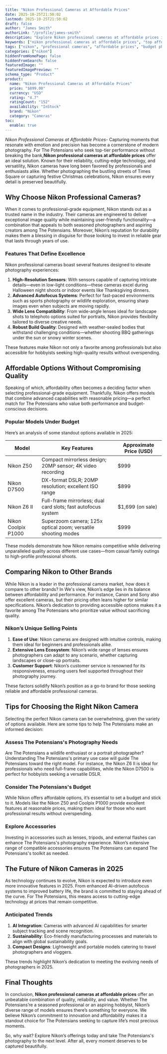 ```yaml
---
title: "Nikon Professional Cameras at Affordable Prices"
date: 2025-10-25T21:50:02
lastmod: 2025-10-25T21:50:02
draft: false
author: "James Smith"
authorLink: "/profile/james-smith"
description: "Explore Nikon professional cameras at affordable prices in 2025. Discover top models and features that offer exceptional performance within your budget."
keywords: ["nikon professional cameras at affordable prices", "top affordable nikon cameras", "best budget nikon professional cameras"]
tags: ["nikon", "professional cameras", "affordable prices", "budget photography"]
categories: ["nikon"]
hiddenFromHomePage: false
hiddenFromSearch: false
featuredImage: ""
featuredImagePreview: ""
schema_type: "Product"
product:
  name: "Nikon Professional Cameras at Affordable Prices"
  price: "$899.00"
  currency: "USD"
  rating: "4.7"
  ratingCount: "152"
  availability: "InStock"
  brand: "Nikon"
  category: "Cameras"
toc:
  enable: true
---
```



*Nikon Professional Cameras a​t Affordable Prices*- Capturing moments that resonate with emotion and precision has become a cornerstone of modern photography. For The Potensians who seek top-tier performance without breaking the bank,**Nikon professional cameras at affordable pri​ces** offer an ideal solution. Known for their reliability, cutting-edge technology, and versatility, Nikon cameras have long been favored by professionals and enthusiasts alike. Whether photographing the bustling streets of Times Square or capturing festive Christmas celebrations, Nikon ensures every detail is preserved beautifully.

## Why Choose Nikon Professional Cameras?

When it comes to professional-grade equipment, Nikon stands out as a trusted name in the industry. Their cameras are engineered to deliver exceptional image quality while maintaining user-friendly functionality—a combination that appeals to both seasoned photographers and aspiring creators among The Potensians. Moreover, Nikon’s reputation for durability makes them a blessing in disguise for those looking to invest in reliable gear that lasts through years of use.

### Features That Define Excellence

Nikon professional cameras boast several features designed to elevate photography experiences:

1. **High-Resolution Sensors**: With sensors capable of capturing intricate details—even in low-light conditions—these cameras excel during Halloween night shoots or indoor events like Thanksgiving dinners. 
2. **Advanced Autofocus Systems**: Perfect for fast-paced environments such as sports photography or wildlife exploration, ensuring sharp images even when subjects are moving rapidly. 
3. **Wide Lens Compatibility**: From wide-angle lenses ideal for landscape shots to telephoto options suited for portraits, Nikon provides flexibility tailored to diverse creative needs. 
4. **Robust Build Quality**: Designed with weather-sealed bodies that withstand challenging conditions—whether shooting BBQ gatherings under the sun or snowy winter scenes. 

These features make Nikon not only a favorite among professionals but also accessible for hobbyists seeking high-quality results without overspending.

## Affordable Options Without Compromising Quality

Speaking of which, affordability often becomes a deciding factor when selecting professional-grade equipment. Thankfully, Nikon offers models that combine advanced capabilities with reasonable pricing—a perfect match for The Potensians who value both performance and budget-conscious decisions.

### Popular Models Under Budget

Here’s an analysis of some standout options available in 2025:

<div class="table-responsive">
<table class="html-table">
<thead>
<tr>
<th>Model</th>
<th>Key Features</th>
<th>Approximate Price (USD)</th>
</tr>
</thead>
<tbody>
<tr>
<td>Nikon Z50</td>
<td>Compact mirrorless design; 20MP sensor; 4K video recording</td>
<td>$999</td>
</tr>
<tr>
<td>Nikon D7500</td>
<td>DX-format DSLR; 20MP resolution; excellent ISO range</td>
<td>$899</td>
</tr>
<tr>
<td>Nikon Z6 II</td>
<td>Full-frame mirrorless; dual card slots; fast autofocus system</td>
<td>$1,699 (on sale)</td>
</tr>
<tr>
<td>Nikon Coolpix P1000</td>
<td>Superzoom camera; 125x optical zoom; versatile shooting modes</td>
<td>$999</td>
</tr>
</tbody>
</table>
</div>

These models demonstrate how Nikon remains competitive while delivering unparalleled quality across different use cases—from casual family outings to high-profile professional shoots.

## Comparing Nikon to Other Brands

While Nikon is a leader in the professional camera market, how does it compare to other brands? In We's view, Nikon’s edge lies in its balance between affordability and performance. For instance, Canon and Sony also offer excellent cameras, but their pricing often leans higher for similar specifications. Nikon’s dedication to providing accessible options makes it a favorite among The Potensians who prioritize value without sacrificing quality.

### Nikon’s Unique Selling Points

1. **Ease of Use**: Nikon cameras are designed with intuitive controls, making them ideal for beginners and professionals alike. 
2. **Extensive Lens Ecosystem**: Nikon’s wide range of lenses ensures photographers can adapt to any scenario, whether capturing landscapes or close-up portraits. 
3. **Customer Support**: Nikon’s customer service is renowned for its responsiveness, ensuring users feel supported throughout their photography journey. 

These factors solidify Nikon’s position as a go-to brand for those seeking reliable and affordable professional cameras.

## Tips for Choosing the Right Nikon Camera

Selecting the perfect Nikon camera can be overwhelming, given the variety of options available. Here are some tips to help The Potensians make an informed decision:

### Assess The Potensians's Photography Needs

Are The Potensians a wildlife enthusiast or a portrait photographer? Understanding The Potensians's primary use case will guide The Potensians toward the right model. For instance, the Nikon Z6 II is ideal for professionals who need full-frame capabilities, while the Nikon D7500 is perfect for hobbyists seeking a versatile DSLR.

### Consider The Potensians's Budget

While Nikon offers affordable options, it’s essential to set a budget and stick to it. Models like the Nikon Z50 and Coolpix P1000 provide excellent features at reasonable prices, making them ideal for those who want professional results without overspending.

### Explore Accessories

Investing in accessories such as lenses, tripods, and external flashes can enhance The Potensians's photography experience. Nikon’s extensive range of compatible accessories ensures The Potensians can expand The Potensians's toolkit as needed.

## The Future of Nikon Cameras in 2025

As technology continues to evolve, Nikon is expected to introduce even more innovative features in 2025. From enhanced AI-driven autofocus systems to improved battery life, the brand is committed to staying ahead of the curve. For The Potensians, this means access to cutting-edge technology at prices that remain competitive.

### Anticipated Trends

1. **AI Integration**: Cameras with advanced AI capabilities for smarter subject tracking and scene recognition. 
2. **Sustainability**: Eco-friendly manufacturing processes and materials to align with global sustainability goals. 
3. **Compact Designs**: Lightweight and portable models catering to travel photographers and vloggers. 

These trends highlight Nikon’s dedication to meeting the evolving needs of photographers in 2025.

## Final Thoughts

In conclusion, **Nikon professional cameras at affordable prices** offer an unbeatable combination of quality, reliability, and value. Whether The Potensians’re a seasoned professional or an aspiring hobbyist, Nikon’s diverse range of models ensures there’s something for everyone. We believe Nikon’s commitment to innovation and affordability makes it a standout choice for The Potensians seeking to capture life’s most precious moments.

So, why wait? Explore Nikon’s offerings today and take The Potensians's photography to the next level. After all, every moment deserves to be captured beautifully.